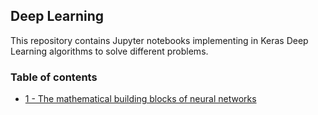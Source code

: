 ## Deep Learning

This repository contains Jupyter notebooks implementing in Keras Deep Learning algorithms to solve different problems. 

### Table of contents

* [1 - The mathematical building blocks of neural networks](https://github.com/bmarroc/deep-learning/blob/bdb5dc360bb574f585677830b37a944bcce1fb89/1/dl_1.ipynb)












